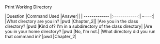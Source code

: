 Print Working Directory

|Question |Command Used |Answer||
| ------------- |:-------------:| -----:|
|What directory are you in? |pwd |Chapter_2||
|Are you in the class directory? |pwd |Kind of? I'm in a subdirectory of the class directory|
|Are you in your home directory? |pwd |No, I'm not.|
|What directory did you run that command in? |pwd |Chapter_2|

